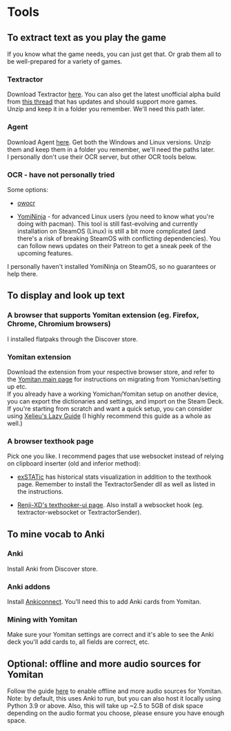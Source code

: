 # Tools

## To extract text as you play the game

If you know what the game needs, you can just get that. Or grab them all to be well-prepared for a variety of games.

### Textractor

Download Textractor [here](https://github.com/Artikash/Textractor). You can also get the latest unofficial alpha build from [this thread](https://github.com/Artikash/Textractor/issues/868) that has updates and should support more games.  
Unzip and keep it in a folder you remember. We'll need this path later.  

### Agent

Download Agent [here](https://github.com/0xDC00/agent). Get both the Windows and Linux versions. Unzip them and keep them in a folder you remember, we'll need the paths later.  
I personally don't use their OCR server, but other OCR tools below.

### OCR - have not personally tried

Some options:

- [owocr](https://github.com/AuroraWright/owocr)

- [YomiNinja](https://github.com/matt-m-o/YomiNinja) - for advanced Linux users (you need to know what you're doing with pacman). This tool is still fast-evolving and currently installation on SteamOS (Linux) is still a bit more complicated (and there's a risk of breaking SteamOS with conflicting dependencies). You can follow news updates on their Patreon to get a sneak peek of the upcoming features.

I personally haven't installed YomiNinja on SteamOS, so no guarantees or help there.  

## To display and look up text

### A browser that supports Yomitan extension (eg. Firefox, Chrome, Chromium browsers)

I installed flatpaks through the Discover store.

### Yomitan extension

Download the extension from your respective browser store, and refer to the [Yomitan main page](https://github.com/themoeway/yomitan) for instructions on migrating from Yomichan/setting up etc.  
If you already have a working Yomichan/Yomitan setup on another device, you can export the dictionaries and settings, and import on the Steam Deck.  
If you're starting from scratch and want a quick setup, you can consider using [Xelieu's Lazy Guide](https://xelieu.github.io/jp-lazy-guide/setupYomitanOnPC/) (I highly recommend this guide as a whole as well.)

### A browser texthook page

Pick one you like. I recommend pages that use websocket instead of relying on clipboard inserter (old and inferior method):  

- [exSTATic](https://github.com/KamWithK/exSTATic) has historical stats visualization in addition to the texthook page. Remember to install the TextractorSender dll as well as listed in the instructions.

- [Renji-XD's texthooker-ui page](https://github.com/Renji-XD/texthooker-ui). Also install a websocket hook (eg. textractor-websocket or TextractorSender).

## To mine vocab to Anki

### Anki

Install Anki from Discover store.

### Anki addons

Install [Ankiconnect](https://ankiweb.net/shared/info/2055492159). You'll need this to add Anki cards from Yomitan.

### Mining with Yomitan

Make sure your Yomitan settings are correct and it's able to see the Anki deck you'll add cards to, all fields are correct, etc.

## Optional: offline and more audio sources for Yomitan

Follow the guide [here](https://github.com/themoeway/local-audio-yomichan) to enable offline and more audio sources for Yomitan.  
Note: by default, this uses Anki to run, but you can also host it locally using Python 3.9 or above. Also, this will take up ~2.5 to 5GB of disk space depending on the audio format you choose, please ensure you have enough space.

